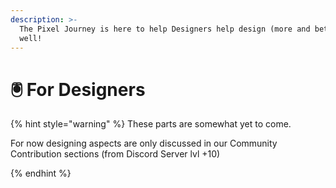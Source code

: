 ```yaml
---
description: >-
  The Pixel Journey is here to help Designers help design (more and better) as
  well!
---
```


# 🖲️ For Designers

{% hint style="warning" %}
These parts are somewhat yet to come.



For now designing aspects are only discussed in our Community Contribution sections (from Discord Server lvl +10)


{% endhint %}
